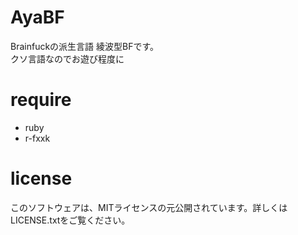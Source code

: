 # AyaBF
Brainfuckの派生言語 綾波型BFです。  
クソ言語なのでお遊び程度に

# require
* ruby
* r-fxxk

# license
このソフトウェアは、MITライセンスの元公開されています。詳しくはLICENSE.txtをご覧ください。
